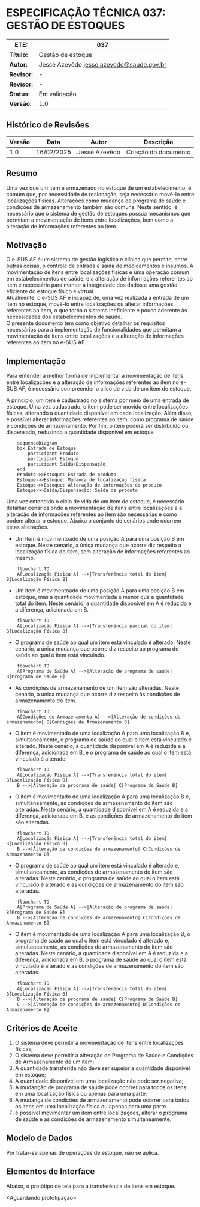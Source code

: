 # ESPECIFICAÇÃO TÉCNICA 037: GESTÃO DE ESTOQUES

| **ETE:**     | 037                                        |
|--------------|--------------------------------------------|
| **Título:**  | Gestão de estoque                          |
| **Autor:**   | Jessé Azevêdo <jesse.azevedo@saude.gov.br> |
| **Revisor:** | -                                          |
| **Revisor:** | -                                          |
| **Status:**  | Em validação                               |
| **Versão:**  | 1.0                                        |

## Histórico de Revisões

| **Versão** | **Data**   | **Autor**     | **Descrição** |
| --- |------------|---------------|----------------------|
| 1.0 | 16/02/2025 | Jessé Azevêdo | Criação do documento |

## Resumo

Uma vez que um item é armazenado no estoque de um estabelecimento, é comum que, por necessidade de realocação, seja necessário movê-lo entre localizações físicas. Alterações como mudança de programa de saúde e condições de armazenamento também são comuns. Neste sentido, é necessário que o sistema de gestão de estoques possua mecanismos que permitam a movimentação de itens entre localizações, bem como a alteração de informações referentes ao item.

## Motivação

O e-SUS AF é um sistema de gestão logística e clínica que permite, entre outras coisas, o controle de entrada e saída de medicamentos e insumos. A movimentação de itens entre localizações físicas é uma operação comum em estabelecimentos de saúde, e a alteração de informações referentes ao item é necessária para manter a integridade dos dados e uma gestão eficiente do estoque físico e virtual.  
Atualmente, o e-SUS AF é incapaz de, uma vez realizada a entrada de um item no estoque, movê-lo entre localizações ou alterar informações referentes ao item, o que torna o sistema ineficiente e pouco aderente às necessidades dos estabelecimentos de saúde.  
O presente documento tem como objetivo detalhar os requisitos necessários para a implementação de funcionalidades que permitam a movimentação de itens entre localizações e a alteração de informações referentes ao item no e-SUS AF.
  
## Implementação

Para entender a melhor forma de implementar a movimentação de itens entre localizações e a alteração de informações referentes ao item no e-SUS AF, é necessário compreender o cilco de vida de um item de estoque.  

A princípio, um item é cadastrado no sistema por meio de uma entrada de estoque. Uma vez cadastrado, o item pode ser movido entre localizações físicas, alterando a quantidade disponível em cada localização. Além disso, é possível alterar informações referentes ao item, como programa de saúde e condições de armazenamento. Por fim, o item poderá ser distribuído ou dispensado, reduzindo a quantidade disponível em estoque.

```mermaid
    sequenceDiagram
    box Entrada de Estoque
        participant Produto
        participant Estoque
        participant Saída/Dispensação
    end
    Produto->>Estoque: Entrada de produto
    Estoque->>Estoque: Mudança de localização física
    Estoque->>Estoque: Alteração de informações do produto
    Estoque->>Saída/Dispensação: Saída de produto
```
Uma vez entendido o ciclo de vida de um item de estoque, é necessário detalhar cenários onde a movimentação de itens entre localizações e a alteração de informações referentes ao item são necessárias e como podem alterar o estoque. Abaixo o conjunto de cenários onde ocorrem estas alterações.

- Um item é movimentoado de uma posição A para uma posição B em estoque. Neste cenário, a única mudança que ocorre diz respeito a localização física do item, sem alteração de informações referentes ao mesmo.

```mermaid
    flowchart TD
    A[Localização Física A] -->|Transferência total do item| B[Localização Física B]
```
- Um item é movimentoado de uma posição A para uma posição B em estoque, mas a quantidade movimentada é menor que a quantidade total do item. Neste cenário, a quantidade disponível em A é reduzida e a diferença, adicionada em B.

```mermaid
    flowchart TD
    A[Localização Física A] -->|Transferência parcial do item| B[Localização Física B]
```
- O programa de saúde ao qual um item está vinculado é alterado. Neste cenário, a única mudança que ocorre diz respeito ao programa de saúde ao qual o item está vinculado.

```mermaid
    flowchart TD
    A[Programa de Saúde A] -->|Alteração de programa de saúde| B[Programa de Saúde B]
```

- As condições de armazenamento de um item são alteradas. Neste cenário, a única mudança que ocorre diz respeito às condições de armazenamento do item.

```mermaid
    flowchart TD
    A[Condições de Armazenamento A] -->|Alteração de condições de armazenamento| B[Condições de Armazenamento B]
```

- O item é movimentado de uma localização A para uma localização B e, simultaneamente, o programa de saúde ao qual o item está vinculado é alterado. Neste cenário, a quantidade disponível em A é reduzida e a diferença, adicionada em B, e o programa de saúde ao qual o item está vinculado é alterado.

```mermaid
    flowchart TD
    A[Localização Física A] -->|Transferência total do item| B[Localização Física B]
    B -->|Alteração de programa de saúde| C[Programa de Saúde B]
```

- O item é movimentado de uma localização A para uma localização B e, simultaneamente, as condições de armazenamento do item são alteradas. Neste cenário, a quantidade disponível em A é reduzida e a diferença, adicionada em B, e as condições de armazenamento do item são alteradas.

```mermaid
    flowchart TD
    A[Localização Física A] -->|Transferência total do item| B[Localização Física B]
    B -->|Alteração de condições de armazenamento| C[Condições de Armazenamento B]
```

- O programa de saúde ao qual um item está vinculado é alterado e, simultaneamente, as condições de armazenamento do item são alteradas. Neste cenário, o programa de saúde ao qual o item está vinculado é alterado e as condições de armazenamento do item são alteradas.

```mermaid
    flowchart TD
    A[Programa de Saúde A] -->|Alteração de programa de saúde| B[Programa de Saúde B]
    B -->|Alteração de condições de armazenamento| C[Condições de Armazenamento B]
```

- O item é movimentado de uma localização A para uma localização B, o programa de saúde ao qual o item está vinculado é alterado e, simultaneamente, as condições de armazenamento do item são alteradas. Neste cenário, a quantidade disponível em A é reduzida e a diferença, adicionada em B, o programa de saúde ao qual o item está vinculado é alterado e as condições de armazenamento do item são alteradas.

```mermaid
    flowchart TD
    A[Localização Física A] -->|Transferência total do item| B[Localização Física B]
    B -->|Alteração de programa de saúde| C[Programa de Saúde B]
    C -->|Alteração de condições de armazenamento| D[Condições de Armazenamento B]
```

## Critérios de Aceite

1. O sistema deve permitir a movimentação de itens entre localizações físicas;
2. O sistema deve permitir a alteração de Programa de Saúde e Condições de Armazenamento de um item;
3. A quantidade transferida não deve ser supeior a quantidade disponível em estoque;
4. A quantidade disponível em uma localização não pode ser negativa;
5. A mudanção de programa de saúde pode ocorrer para todos os itens em uma localização física ou apenas para uma parte;
6. A mudança de condições de armazenamento pode ocorrer para todos os itens em uma localização física ou apenas para uma parte
7. è possível movimentar um item entre localizações, alterar o programa de saúde e as condições de armazenamento simultaneamente.

## Modelo de Dados

Por tratar-se apenas de operações de estoque, não se aplica.

## Elementos de Interface

Abaixo, o protótipo de tela para a transferência de itens em estoque.

<Aguardando prototipação>
